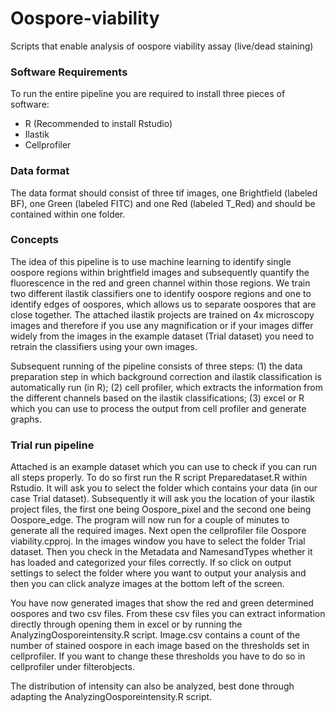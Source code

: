 # Oospore-viability
Scripts that enable analysis of oospore viability assay (live/dead staining)

### Software Requirements
To run the entire pipeline you are required to install three pieces of software:
- R (Recommended to install Rstudio)
- Ilastik
- Cellprofiler

### Data format
The data format should consist of three tif images, one Brightfield (labeled BF), one Green (labeled FITC) and one Red (labeled T_Red) and should be contained within one folder. 

### Concepts
The idea of this pipeline is to use machine learning to identify single oospore regions within brightfield images and subsequently quantify the fluorescence in the red and green channel within those regions. We train two different ilastik classifiers one to identify oospore regions and one to identify edges of oospores, which allows us to separate oospores that are close together. The attached ilastik projects are trained on 4x microscopy images and therefore if you use any magnification or if your images differ widely from the images in the example dataset (Trial dataset) you need to retrain the classifiers using your own images. 

Subsequent running of the pipeline consists of three steps: (1) the data preparation step in which background correction and ilastik classification is automatically run (in R); (2) cell profiler, which extracts the information from the different channels based on the ilastik classifications; (3) excel or R which you can use to process the output from cell profiler and generate graphs. 

### Trial run pipeline
Attached is an example dataset which you can use to check if you can run all steps properly. To do so first run the R script Preparedataset.R within Rstudio. It will ask you to select the folder which contains your data (in our case Trial dataset). Subsequently it will ask you the location of your ilastik project files, the first one being Oospore_pixel and the second one being Oospore_edge. The program will now run for a couple of minutes to generate all the required images. Next open the cellprofiler file Oospore viability.cpproj. In the images window you have to select the folder Trial dataset. Then you check in the Metadata and NamesandTypes whether it has loaded and categorized your files correctly. If so click on output settings to select the folder where you want to output your analysis and then you can click analyze images at the bottom left of the screen. 

You have now generated images that show the red and green determined oospores and two csv files. From these csv files you can extract information directly through opening them in excel or by running the AnalyzingOosporeintensity.R script. Image.csv contains a count of the number of stained oospore in each image based on the thresholds set in cellprofiler. If you want to change these thresholds you have to do so in cellprofiler under filterobjects. 

The distribution of intensity can also be analyzed, best done through adapting the AnalyzingOosporeintensity.R script. 

